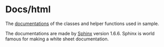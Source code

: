 # Docs/html

The [documentations](https://lennartjklein.github.io/pathfinder/) of the classes and helper functions used in sample. 

The documentations are made by [Sphinx](http://sphinx-doc.org) version 1.6.6. Sphinx is world famous for making a white sheet documentation.